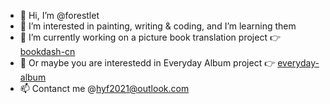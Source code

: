 - 👋 Hi, I’m @forestlet
- 🌱 I’m interested in painting, writing & coding, and I’m learning them
- 🤲 I’m currently working on a picture book translation project 👉 [bookdash-cn](https://github.com/forestlet/bookdash-cn)
- 🎵 Or maybe you are interestedd in Everyday Album project 👉 [everyday-album](https://github.com/forestlet/everyday-album)
- 📫 Contanct me @<hyf2021@outlook.com>

<!---
forestlet/forestlet is a ✨ special ✨ repository because its `README.md` (this file) appears on your GitHub profile.
You can click the Preview link to take a look at your changes.
--->
